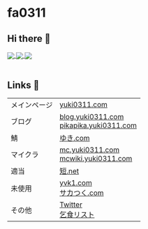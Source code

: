 <h1>fa0311</h1>
<h2>Hi there 👋</h2>
<a href="https://github.com/anuraghazra/github-readme-stats">
  <img align="center" src="https://github-readme-stats.vercel.app/api?username=fa0311&count_private=true&show_icons=true" />
</a>
<a href="https://github.com/anuraghazra/github-readme-stats">
  <img align="center" src="https://github-readme-stats.vercel.app/api/top-langs/?username=fa0311&layout=compact&langs_count=10" />
</a>
<a href="https://github.com/ryo-ma/github-profile-trophy">
  <img align="center" src="https://github-profile-trophy.vercel.app/?username=fa0311" />
</a>
<br><br>
<h2>Links 🔗</h2>
<table>
<tbody>
<tr>
<td>メインページ</td>
<td>
<a href="https://yuki0311.com">yuki0311.com</a>
</td>
</tr>
<tr>
<td>ブログ</td>
<td>
<a href="https://blog.yuki0311.com">blog.yuki0311.com</a><br>
<a href="https://pikapika.yuki0311.com">pikapika.yuki0311.com</a>
</td>
</tr>
<tr>
<td>鯖</td>
<td>
<a href="https://xn--w8j2f.com/">ゆき.com</a><br>
</td>
</tr>
<tr>
<td>マイクラ</td>
<td>
<a href="https://mc.yuki0311.com">mc.yuki0311.com</a><br>
<a href="https://mcwiki.yuki0311.com">mcwiki.yuki0311.com</a>
</td>
</tr>
<tr>
<td>適当</td>
<td>
<a href="https://xn--s7y.net/add/">短.net</a>
</td>
</tr>
<tr>
<td>未使用</td>
<td>
<a href="https://yvk1.com/">yvk1.com</a><br>
<a href="https://xn--y8jyb6mlb.com/">サカつく.com</a>
</td>
</tr>
<tr>
<td>その他</td>
<td>
<a href="https://twitter.com/faa0311">Twitter</a><br>
<a href="https://www.amazon.co.jp/hz/wishlist/ls/21TRR50AUGI7Y">乞食リスト</a>
</td>
</tr>
</tbody>
</table>
